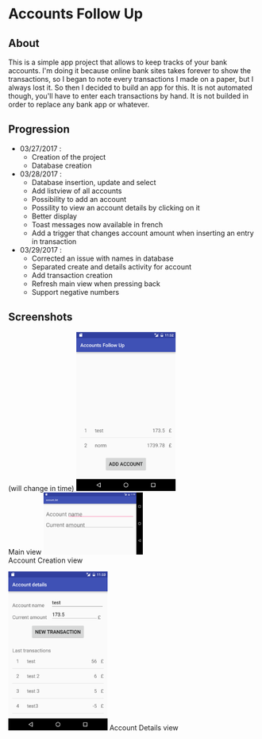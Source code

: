 # Accounts Follow Up

## About

This is a simple app project that allows to keep tracks of your bank accounts.
I'm doing it because online bank sites takes forever to show the transactions,
so I began to note every transactions I made on a paper, but I always lost it.
So then I decided to build an app for this.
It is not automated though, you'll have to enter each transactions by hand.
It is not builded in order to replace any bank app or whatever.

## Progression

- 03/27/2017 : 
    * Creation of the project
    * Database creation
- 03/28/2017 :
    * Database insertion, update and select
    * Add listview of all accounts
    * Possibility to add an account
    * Possility to view an account details by clicking on it
    * Better display
    * Toast messages now available in french
    * Add a trigger that changes account amount when inserting an entry in transaction
- 03/29/2017 :
    * Corrected an issue with names in database
    * Separated create and details activity for account
    * Add transaction creation
    * Refresh main view when pressing back
    * Support negative numbers
    
## Screenshots
(will change in time)
<img src="./Screenshots/account_list.png" alt="Account List" style="width: 200px;"/>  
   Main view
<img src="./Screenshots/account_creation_en.png" alt="Account Creation" style="width: 200px;"/>  
   Account Creation view
   
<img src="./Screenshots/account_details.png" alt="Account Creation" style="width: 200px;"/>  
  Account Details view
   
   